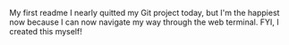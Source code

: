 My first readme
I nearly quitted my Git project today, but I'm the happiest now because I can now navigate my way through the web terminal. FYI, I created this myself!
